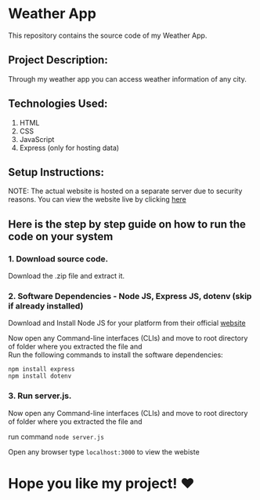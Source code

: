 # Weather App
This repository contains the source code of my Weather App.

## **Project Description:**
Through my weather app you can access weather information of any city.

## **Technologies Used:**
1. HTML
2. CSS
3. JavaScript
4. Express (only for hosting data)

## **Setup Instructions:**

NOTE: The actual website is hosted on a separate server due to security reasons. You can view the website live by clicking [here](https://ayushgupta-06-weather-app.cyclic.app/)

## **Here is the step by step guide on how to run the code on your system**

### 1. Download source code.

Download the .zip file and extract it. 

### 2. Software Dependencies - Node JS, Express JS, dotenv (skip if already installed)

Download and Install Node JS for your platform from their official [website](https://nodejs.org/en/download)

Now open any Command-line interfaces (CLIs) and move to root directory of folder where you extracted the file and <br>
Run the following commands to install the software dependencies:
```
npm install express 
npm install dotenv 
```

### 3. Run server.js.
Now open any Command-line interfaces (CLIs) and move to root directory of folder where you extracted the file and 


run command `node server.js`


Open any browser type `localhost:3000` to view the webiste

# Hope you like my project! ♥
